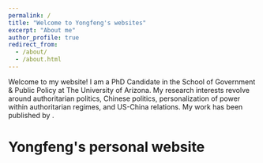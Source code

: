 ```yaml
---
permalink: /
title: "Welcome to Yongfeng's websites"
excerpt: "About me"
author_profile: true
redirect_from: 
  - /about/
  - /about.html
---
```

Welcome to my website! I am a PhD Candidate in the School of Government & Public Policy at The University of Arizona. My research interests revolve around authoritarian politics, Chinese politics, personalization of power within authoritarian regimes, and US-China relations. My work has been published by <Journal of Chinese Political Science>.


Yongfeng's personal website
======

